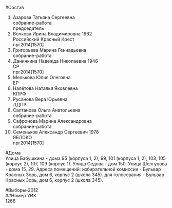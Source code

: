 #Состав  
1. Азарова Татьяна Сергеевна  
    собрание-работа  
    председатель  
2. Волкова Ирина Владимировна 1962  
    Российский Красный Крест  
    прг2014[1570]  
3. Григорьева Марина Геннадьевна  
    собрание-работа  
4. Даничкина Надежда Николаевна 1946  
    СР  
    прг2014[1570]  
5. Мелькова Юлия Олеговна  
    ЕР  
6. Налётова Наталья Яковлевна  
    КПРФ  
7. Русанова Вера Юрьевна  
    ЛДПР  
8. Салтанова Ольга Анатольевна  
    собрание-работа  
9. Сафронова Марина Александровна  
    собрание-работа  
10. Семеньков Александр Сергеевич 1978  
    ЯБЛОКО  
    прг2014[1570]  
  
#Дома  
Улица Бабушкина - дома 95 (корпуса 1, 2), 99, 101 (корпуса 1, 2), 103, 105 (корпус 2), 107, 109 (корпус 1). Улица Седова - дом 150. Улица Шелгунова - дома 15, 29. Адреса помещений: избирательной комиссии - Бульвар Красных Зорь, дом 6, корпус 2 (школа 345). для голосования - Бульвар Красных Зорь, дом 6, корпус 2 (школа 345).  
  
#Выборы-2012  
##Номер УИК  
1266  
